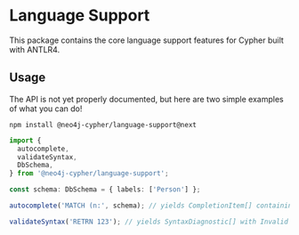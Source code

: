 # Language Support

This package contains the core language support features for Cypher built with ANTLR4.

## Usage

The API is not yet properly documented, but here are two simple examples of what you can do!

`npm install @neo4j-cypher/language-support@next`

```typescript
import {
  autocomplete,
  validateSyntax,
  DbSchema,
} from '@neo4j-cypher/language-support';

const schema: DbSchema = { labels: ['Person'] };

autocomplete('MATCH (n:', schema); // yields CompletionItem[] containing "Person"

validateSyntax('RETRN 123'); // yields SyntaxDiagnostic[] with Invalid keyword, did you mean RETURN?
```

